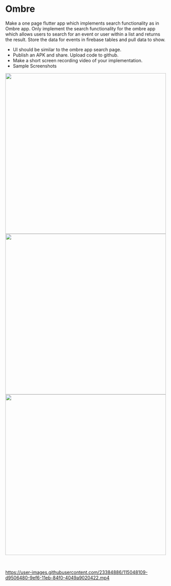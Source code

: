 # Ombre

Make a one page flutter app which implements search functionality as in Ombre app. Only
implement the search functionality for the ombre app which allows users to search for an event
or user within a list and returns the result. Store the data for events in firebase tables and pull
data to show.
- UI should be similar to the ombre app search page.
- Publish an APK and share. Upload code to github.
- Make a short screen recording video of your implementation.
- Sample Screenshots

<code><img src="https://user-images.githubusercontent.com/23384886/115047434-2122bc00-9ef6-11eb-8f50-0456f69b8f0f.jpeg" height=500></code>
<code><img src="https://user-images.githubusercontent.com/23384886/115047501-30a20500-9ef6-11eb-916e-2c5933e9745c.jpeg" height=500></code>
<code><img src="https://user-images.githubusercontent.com/23384886/115047507-31d33200-9ef6-11eb-9fbb-0414c1f6b609.jpeg" height=500></code>

<br>

https://user-images.githubusercontent.com/23384886/115048109-d9506480-9ef6-11eb-84f0-4049a9020422.mp4
